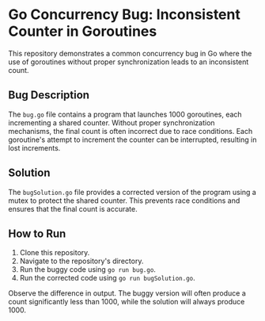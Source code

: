 # Go Concurrency Bug: Inconsistent Counter in Goroutines

This repository demonstrates a common concurrency bug in Go where the use of goroutines without proper synchronization leads to an inconsistent count.

## Bug Description

The `bug.go` file contains a program that launches 1000 goroutines, each incrementing a shared counter.  Without proper synchronization mechanisms, the final count is often incorrect due to race conditions.  Each goroutine's attempt to increment the counter can be interrupted, resulting in lost increments.

## Solution

The `bugSolution.go` file provides a corrected version of the program using a mutex to protect the shared counter. This prevents race conditions and ensures that the final count is accurate.

## How to Run

1. Clone this repository.
2. Navigate to the repository's directory.
3. Run the buggy code using `go run bug.go`.
4. Run the corrected code using `go run bugSolution.go`.

Observe the difference in output. The buggy version will often produce a count significantly less than 1000, while the solution will always produce 1000.

